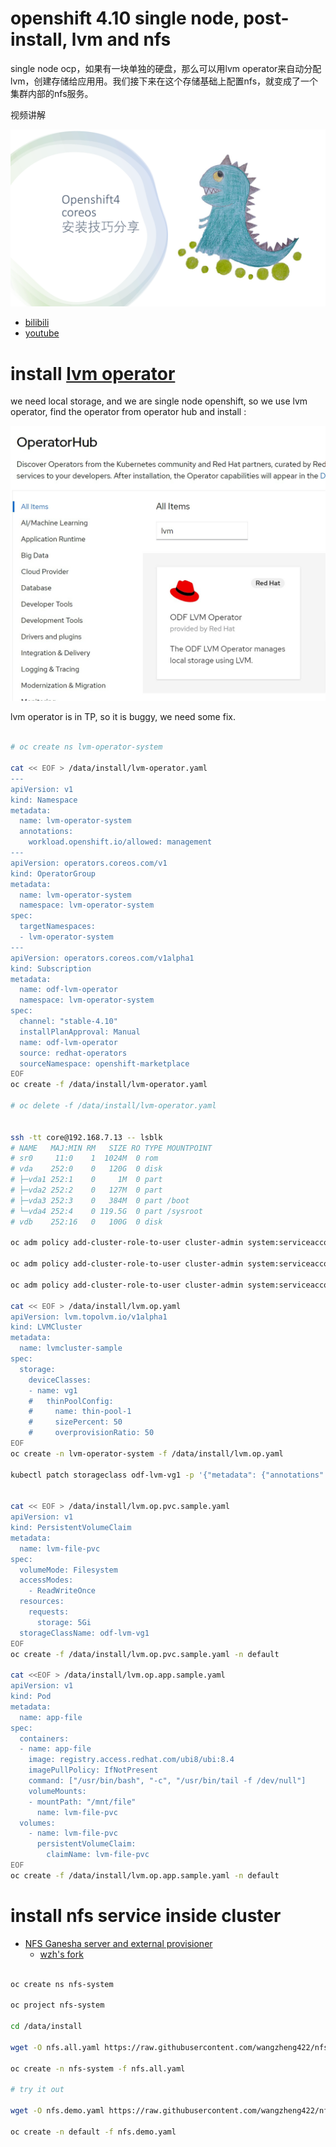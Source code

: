 # openshift 4.10 single node, post-install, lvm and nfs

single node ocp，如果有一块单独的硬盘，那么可以用lvm operator来自动分配lvm，创建存储给应用用。我们接下来在这个存储基础上配置nfs，就变成了一个集群内部的nfs服务。

视频讲解

[<kbd><img src="imgs/2022-06-14-13-03-19.png" width="600"></kbd>](https://www.bilibili.com/video/BV1i3411g7i3)

- [bilibili](https://www.bilibili.com/video/BV1i3411g7i3)
- [youtube](https://youtu.be/7U-5yW9UZZQ)

# install [lvm operator](https://github.com/red-hat-storage/lvm-operator)

we need local storage, and we are single node openshift, so we use lvm operator, find the operator from operator hub and install :

![](imgs/20220519161647.png)  

lvm operator is in TP, so it is buggy, we need some fix.

```bash

# oc create ns lvm-operator-system

cat << EOF > /data/install/lvm-operator.yaml
---
apiVersion: v1
kind: Namespace
metadata:
  name: lvm-operator-system
  annotations:
    workload.openshift.io/allowed: management
---
apiVersion: operators.coreos.com/v1
kind: OperatorGroup
metadata:
  name: lvm-operator-system
  namespace: lvm-operator-system
spec:
  targetNamespaces:
  - lvm-operator-system
---
apiVersion: operators.coreos.com/v1alpha1
kind: Subscription
metadata:
  name: odf-lvm-operator
  namespace: lvm-operator-system
spec:
  channel: "stable-4.10"
  installPlanApproval: Manual
  name: odf-lvm-operator
  source: redhat-operators
  sourceNamespace: openshift-marketplace
EOF
oc create -f /data/install/lvm-operator.yaml

# oc delete -f /data/install/lvm-operator.yaml


ssh -tt core@192.168.7.13 -- lsblk
# NAME   MAJ:MIN RM   SIZE RO TYPE MOUNTPOINT
# sr0     11:0    1  1024M  0 rom
# vda    252:0    0   120G  0 disk
# ├─vda1 252:1    0     1M  0 part
# ├─vda2 252:2    0   127M  0 part
# ├─vda3 252:3    0   384M  0 part /boot
# └─vda4 252:4    0 119.5G  0 part /sysroot
# vdb    252:16   0   100G  0 disk

oc adm policy add-cluster-role-to-user cluster-admin system:serviceaccount:lvm-operator-system:topolvm-controller -n lvm-operator-system

oc adm policy add-cluster-role-to-user cluster-admin system:serviceaccount:lvm-operator-system:vg-manager -n lvm-operator-system

oc adm policy add-cluster-role-to-user cluster-admin system:serviceaccount:lvm-operator-system:topolvm-node -n lvm-operator-system

cat << EOF > /data/install/lvm.op.yaml
apiVersion: lvm.topolvm.io/v1alpha1
kind: LVMCluster
metadata:
  name: lvmcluster-sample
spec:
  storage:
    deviceClasses:
    - name: vg1
    #   thinPoolConfig:
    #     name: thin-pool-1
    #     sizePercent: 50
    #     overprovisionRatio: 50
EOF
oc create -n lvm-operator-system -f /data/install/lvm.op.yaml

kubectl patch storageclass odf-lvm-vg1 -p '{"metadata": {"annotations":{"storageclass.kubernetes.io/is-default-class":"true"}}}'


cat << EOF > /data/install/lvm.op.pvc.sample.yaml
apiVersion: v1
kind: PersistentVolumeClaim
metadata:
  name: lvm-file-pvc
spec:
  volumeMode: Filesystem
  accessModes:
    - ReadWriteOnce
  resources:
    requests:
      storage: 5Gi
  storageClassName: odf-lvm-vg1
EOF
oc create -f /data/install/lvm.op.pvc.sample.yaml -n default

cat <<EOF > /data/install/lvm.op.app.sample.yaml
apiVersion: v1
kind: Pod
metadata:
  name: app-file
spec:
  containers:
  - name: app-file
    image: registry.access.redhat.com/ubi8/ubi:8.4
    imagePullPolicy: IfNotPresent
    command: ["/usr/bin/bash", "-c", "/usr/bin/tail -f /dev/null"]
    volumeMounts:
    - mountPath: "/mnt/file"
      name: lvm-file-pvc
  volumes:
    - name: lvm-file-pvc
      persistentVolumeClaim:
        claimName: lvm-file-pvc
EOF
oc create -f /data/install/lvm.op.app.sample.yaml -n default

```

# install nfs service inside cluster

- [NFS Ganesha server and external provisioner](https://github.com/kubernetes-sigs/nfs-ganesha-server-and-external-provisioner)
  - [wzh's fork](https://github.com/wangzheng422/nfs-ganesha-server-and-external-provisioner)

```bash

oc create ns nfs-system

oc project nfs-system

cd /data/install

wget -O nfs.all.yaml https://raw.githubusercontent.com/wangzheng422/nfs-ganesha-server-and-external-provisioner/wzh/deploy/openshift/nfs.all.yaml

oc create -n nfs-system -f nfs.all.yaml

# try it out

wget -O nfs.demo.yaml https://raw.githubusercontent.com/wangzheng422/nfs-ganesha-server-and-external-provisioner/wzh/deploy/openshift/nfs.demo.yaml

oc create -n default -f nfs.demo.yaml

```
